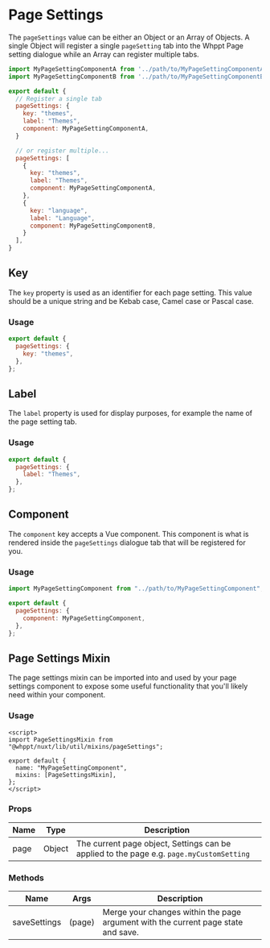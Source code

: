 # Page Settings

The `pageSettings` value can be either an Object or an Array of Objects. A single Object will register a single
`pageSetting` tab into the Whppt Page setting dialogue while an Array can register multiple tabs.

```js
import MyPageSettingComponentA from '../path/to/MyPageSettingComponentA';
import MyPageSettingComponentB from '../path/to/MyPageSettingComponentB';

export default {
  // Register a single tab
  pageSettings: {
    key: "themes",
    label: "Themes",
    component: MyPageSettingComponentA,
  }

  // or register multiple...
  pageSettings: [
    {
      key: "themes",
      label: "Themes",
      component: MyPageSettingComponentA,
    },
    {
      key: "language",
      label: "Language",
      component: MyPageSettingComponentB,
    }
  ],
}
```

## Key

The `key` property is used as an identifier for each page setting. This value should be a unique string and be Kebab
case, Camel case or Pascal case.

### Usage

```js
export default {
  pageSettings: {
    key: "themes",
  },
};
```

## Label

The `label` property is used for display purposes, for example the name of the page setting tab.

### Usage

```js
export default {
  pageSettings: {
    label: "Themes",
  },
};
```

## Component

The `component` key accepts a Vue component. This component is what is rendered inside the `pageSettings` dialogue
tab that will be registered for you.

### Usage

```js
import MyPageSettingComponent from "../path/to/MyPageSettingComponent";

export default {
  pageSettings: {
    component: MyPageSettingComponent,
  },
};
```

## Page Settings Mixin

The page settings mixin can be imported into and used by your page settings component to expose some useful
functionality that you'll likely need within your component.

### Usage

```vue
<script>
import PageSettingsMixin from "@whppt/nuxt/lib/util/mixins/pageSettings";

export default {
  name: "MyPageSettingComponent",
  mixins: [PageSettingsMixin],
};
</script>
```

### Props

| Name | Type   | Description                                                                              |
| ---- | ------ | ---------------------------------------------------------------------------------------- |
| page | Object | The current page object, Settings can be applied to the page e.g. `page.myCustomSetting` |

### Methods

| Name         | Args   | Description                                                                       |
| ------------ | ------ | --------------------------------------------------------------------------------- |
| saveSettings | (page) | Merge your changes within the page argument with the current page state and save. |
